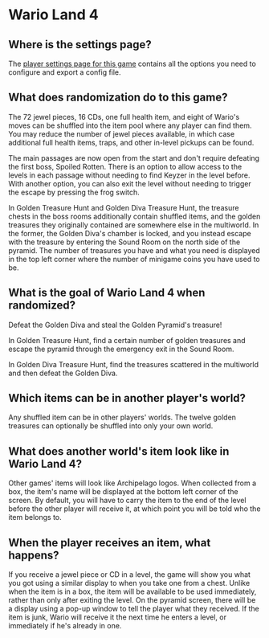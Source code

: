 # Wario Land 4

## Where is the settings page?

The [player settings page for this game](../player-settings) contains all the
options you need to configure and export a config file.

## What does randomization do to this game?

The 72 jewel pieces, 16 CDs, one full health item, and eight of Wario's moves can be shuffled into
the item pool where any player can find them. You may reduce the number of jewel pieces available,
in which case additional full health items, traps, and other in-level pickups can be found.

The main passages are now open from the start and don't require defeating the first boss, Spoiled
Rotten. There is an option to allow access to the levels in each passage without needing to find
Keyzer in the level before. With another option, you can also exit the level without needing to
trigger the escape by pressing the frog switch.

In Golden Treasure Hunt and Golden Diva Treasure Hunt, the treasure chests in the boss rooms
additionally contain shuffled items, and the golden treasures they originally contained are
somewhere else in the multiworld. In the former, the Golden Diva's chamber is locked, and you
instead escape with the treasure by entering the Sound Room on the north side of the pyramid. The
number of treasures you have and what you need is displayed in the top left corner where the number
of minigame coins you have used to be.

## What is the goal of Wario Land 4 when randomized?

Defeat the Golden Diva and steal the Golden Pyramid's treasure!

In Golden Treasure Hunt, find a certain number of golden treasures and escape the pyramid through
the emergency exit in the Sound Room.

In Golden Diva Treasure Hunt, find the treasures scattered in the multiworld and then defeat the
Golden Diva.

## Which items can be in another player's world?

Any shuffled item can be in other players' worlds. The twelve golden treasures can optionally be
shuffled into only your own world.

## What does another world's item look like in Wario Land 4?

Other games' items will look like Archipelago logos. When collected from a box, the item's name will
be displayed at the bottom left corner of the screen. By default, you will have to carry the item to
the end of the level before the other player will receive it, at which point you will be told who
the item belongs to.

## When the player receives an item, what happens?

If you receive a jewel piece or CD in a level, the game will show you what you got using a similar
display to when you take one from a chest. Unlike when the item is in a box, the item will be
available to be used immediately, rather than only after exiting the level. On the pyramid screen,
there will be a display using a pop-up window to tell the player what they received. If the item is
junk, Wario will receive it the next time he enters a level, or immediately if he's already in one.
